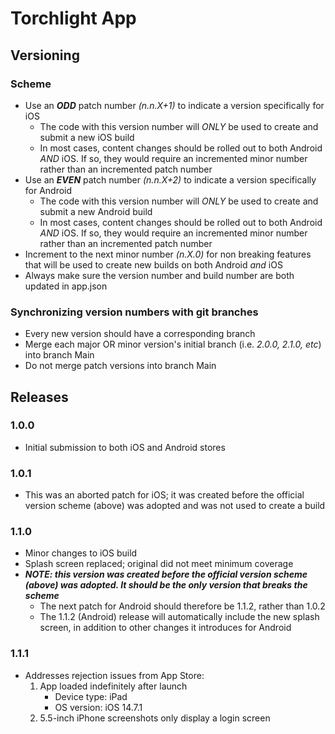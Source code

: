 # Torchlight App

## Versioning

### Scheme
* Use an **_ODD_** patch number _(n.n.X+1)_ to indicate a version specifically for iOS
  * The code with this version number will _ONLY_ be used to create and submit a new iOS build
  * In most cases, content changes should be rolled out to both Android _AND_ iOS. If so, they would require an incremented minor number rather than an incremented patch number
* Use an **_EVEN_** patch number _(n.n.X+2)_ to indicate a version specifically for Android
  * The code with this version number will _ONLY_ be used to create and submit a new Android build
  * In most cases, content changes should be rolled out to both Android _AND_ iOS. If so, they would require an incremented minor number rather than an incremented patch number
* Increment to the next minor number _(n.X.0)_ for non breaking features that will be used to create new builds on both Android _and_ iOS
* Always make sure the version number and build number are both updated in app.json

### Synchronizing version numbers with git branches
* Every new version should have a corresponding branch
* Merge each major OR minor version's initial branch (i.e. _2.0.0, 2.1.0, etc_) into branch Main
* Do not merge patch versions into branch Main

## Releases
### 1.0.0
* Initial submission to both iOS and Android stores

### 1.0.1
* This was an aborted patch for iOS; it was created before the official version scheme (above) was adopted and was not used to create a build

### 1.1.0
* Minor changes to iOS build
* Splash screen replaced; original did not meet minimum coverage
* **_NOTE: this version was created before the official version scheme (above) was adopted. It should be the only version that breaks the scheme_**  
  * The next patch for Android should therefore be 1.1.2, rather than 1.0.2
  * The 1.1.2 (Android) release will automatically include the new splash screen, in addition to other changes it introduces for Android

### 1.1.1
* Addresses rejection issues from App Store:
  1. App loaded indefinitely after launch 
      * Device type: iPad
      * OS version: iOS 14.7.1
  1. 5.5-inch iPhone screenshots only display a login screen